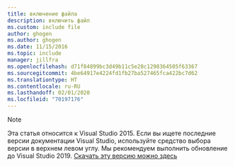 ```yaml
---
title: включение файла
description: включить файл
ms.custom: include file
author: ghogen
ms.author: ghogen
ms.date: 11/15/2016
ms.topic: include
manager: jillfra
ms.openlocfilehash: d71f84899bc3d49b11c5e28c1298364505f63367
ms.sourcegitcommit: 4be64917e4224fd1fb27ba527465fca422bc7d62
ms.translationtype: HT
ms.contentlocale: ru-RU
ms.lasthandoff: 02/01/2020
ms.locfileid: "70197176"
---
```

> [!Note]
> Эта статья относится к Visual Studio 2015. Если вы ищете последние версии документации Visual Studio, используйте средство выбора версии в верхнем левом углу. Мы рекомендуем выполнить обновление до Visual Studio 2019. [Скачать эту версию можно здесь](https://visualstudio.microsoft.com/downloads)
